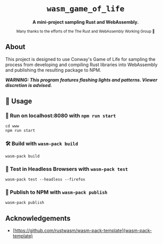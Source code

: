 <div align="center">

  <h1><code>wasm_game_of_life</code></h1>

  <strong>A mini-project sampling Rust and WebAssembly.</strong>

  <!-- <p>
    <a href="https://travis-ci.org/rustwasm/wasm-pack-template"><img src="https://img.shields.io/travis/rustwasm/wasm-pack-template.svg?style=flat-square" alt="Build Status" /></a>
  </p> -->

  <sub>Many thanks to the efforts of the The Rust and WebAssembly Working Group 🦀</sub>
</div>

## About

This project is designed to use Conway's Game of Life for sampling the process from developing and compiling Rust libraries into WebAssembly and publishing the resulting package to NPM.

___WARNING: This program features flashing lights and patterns. Viewer discretion is advised.___

## 🚴 Usage

<!-- ### 🐑 Use `cargo generate` to Clone this Template

[Learn more about `cargo generate` here.](https://github.com/ashleygwilliams/cargo-generate)

```
cargo generate --git https://github.com/rustwasm/wasm-pack-template.git --name my-project
cd my-project
``` -->

### 🌲 Run on localhost:8080 with `npm run start`
```
cd www
npm run start
```

### 🛠️ Build with `wasm-pack build`

```
wasm-pack build
```

### 🔬 Test in Headless Browsers with `wasm-pack test`

```
wasm-pack test --headless --firefox
```

### 🎁 Publish to NPM with `wasm-pack publish`

```
wasm-pack publish
```

## Acknowledgements
* [https://github.com/rustwasm/wasm-pack-template](wasm-pack-template)